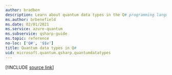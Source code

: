 ```yaml
---
author: bradben
description: Learn about quantum data types in the Q# programming language.
ms.author: brbenefield
ms.date: 02/01/2021
ms.service: azure-quantum
ms.subservice: qsharp-guide
ms.topic: reference
no-loc: ['Q#', '$$v']
title: Quantum data types in Q#
uid: microsoft.quantum.qsharp.quantumdatatypes
---
```


<!---
# Quantum data types in Q#
-->

[!INCLUDE [source link](~/includes/qsharp-language/Specifications/Language/4_TypeSystem/QuantumDataTypes.md)]